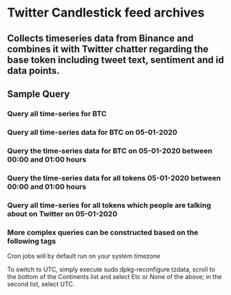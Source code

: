 # Twitter Candlestick feed archives

## Collects timeseries data from Binance and combines it with Twitter chatter regarding the base token including tweet text, sentiment and id data points.



## Sample Query

### Query all time-series for BTC

### Query all time-series data for BTC on 05-01-2020


### Query the time-series data for BTC on 05-01-2020 between 00:00 and 01:00 hours

### Query the time-series data for all tokens 05-01-2020 between 00:00 and 01:00 hours


### Query all time-series for all tokens which people are talking about on Twitter on 05-01-2020


### More complex queries can be constructed based on the following tags



Cron jobs will by default run on your system timezone

To switch to UTC, simply execute sudo dpkg-reconfigure tzdata, scroll to the bottom of the Continents list and select Etc or None of the above; in the second list, select UTC.


